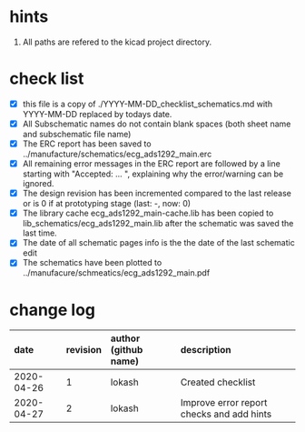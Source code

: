 # hints
1. All paths are refered to the kicad project directory.

# check list

- [x] this file is a copy of ./YYYY-MM-DD_checklist_schematics.md with YYYY-MM-DD replaced by todays date.
- [x] All Subschematic names do not contain blank spaces (both sheet name and subschematic file name)
- [x] The ERC report has been saved to ../manufacture/schematics/ecg_ads1292_main.erc
- [x] All remaining error messages in the ERC report are followed by a line starting with "Accepted: ... ", explaining why the error/warning can be ignored.
- [x] The design revision has been incremented compared to the last release or is 0 if at prototyping stage (last: -, now: 0)
- [x] The library cache ecg_ads1292_main-cache.lib has been copied to lib_schematics/ecg_ads1292_main.lib after the schematic was saved the last time.
- [x] The date of all schematic pages info is the the date of the last schematic edit
- [x] The schematics have been plotted to ../manufacure/schmeatics/ecg_ads1292_main.pdf

# change log

| date       | revision | author (github name) | description                                |
|:-----------|:---------|:---------------------|:-------------------------------------------|
| 2020-04-26 | 1        | lokash               | Created checklist                          |
| 2020-04-27 | 2        | lokash               | Improve error report checks and add hints  |

